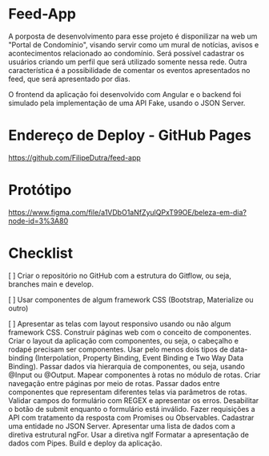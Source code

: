 # Feed-App

A porposta de desenvolvimento para esse projeto é disponilizar na web um "Portal de Condomínio", visando servir como um mural de notícias, avisos e acontecimentos relacionado ao condomínio. Será possível cadastrar os usuários criando um perfil que será utilizado somente nessa rede. Outra característica é a possibilidade de comentar os eventos apresentados no feed, que será apresentado por dias.

O frontend da aplicação foi desenvolvido com Angular e o backend foi simulado pela implementação de uma API Fake, usando o JSON Server.

# Endereço de Deploy - GitHub Pages
https://github.com/FilipeDutra/feed-app

# Protótipo
https://www.figma.com/file/a1VDbO1aNfZyulQPxT99OE/beleza-em-dia?node-id=3%3A80

# Checklist
[ ] Criar o repositório no GitHub com a estrutura do Gitflow, ou seja, branches main e develop.

[ ] Usar componentes de algum framework CSS (Bootstrap, Materialize ou outro)

[ ] Apresentar as telas com layout responsivo usando ou não algum framework CSS.
 Construir páginas web com o conceito de componentes.
 Criar o layout da aplicação com componentes, ou seja, o cabeçalho e rodapé precisam ser componentes.
 Usar pelo menos dois tipos de data-binding (Interpolation, Property Binding, Event Binding e Two Way Data Binding).
 Passar dados via hierarquia de componentes, ou seja, usando @Input ou @Output.
 Mapear componentes à rotas no módulo de rotas.
 Criar navegação entre páginas por meio de rotas.
 Passar dados entre componentes que representam diferentes telas via parâmetros de rotas.
 Validar campos do formulário com REGEX e apresentar os erros.
 Desabilitar o botão de submit enquanto o formulário está inválido.
 Fazer requisições a API com tratamento da resposta com Promises ou Observables.
 Cadastrar uma entidade no JSON Server.
 Apresentar uma lista de dados com a diretiva estrutural ngFor.
 Usar a diretiva ngIf
 Formatar a apresentação de dados com Pipes.
 Build e deploy da aplicação.


